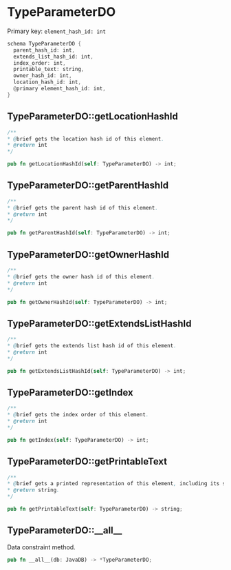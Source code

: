 # TypeParameterDO

Primary key: `element_hash_id: int`

```rust
schema TypeParameterDO {
  parent_hash_id: int,
  extends_list_hash_id: int,
  index_order: int,
  printable_text: string,
  owner_hash_id: int,
  location_hash_id: int,
  @primary element_hash_id: int,
}
```
## TypeParameterDO::getLocationHashId

```java
/**
* @brief gets the location hash id of this element.
* @return int
*/
```
```rust
pub fn getLocationHashId(self: TypeParameterDO) -> int;
```
## TypeParameterDO::getParentHashId

```java
/**
* @brief gets the parent hash id of this element.
* @return int
*/
```
```rust
pub fn getParentHashId(self: TypeParameterDO) -> int;
```
## TypeParameterDO::getOwnerHashId

```java
/**
* @brief gets the owner hash id of this element.
* @return int
*/
```
```rust
pub fn getOwnerHashId(self: TypeParameterDO) -> int;
```
## TypeParameterDO::getExtendsListHashId

```java
/**
* @brief gets the extends list hash id of this element.
* @return int
*/
```
```rust
pub fn getExtendsListHashId(self: TypeParameterDO) -> int;
```
## TypeParameterDO::getIndex

```java
/**
* @brief gets the index order of this element.
* @return int
*/
```
```rust
pub fn getIndex(self: TypeParameterDO) -> int;
```
## TypeParameterDO::getPrintableText

```java
/**
* @brief gets a printed representation of this element, including its structure where applicable.
* @return string.
*/
```
```rust
pub fn getPrintableText(self: TypeParameterDO) -> string;
```
## TypeParameterDO::\_\_all\_\_

Data constraint method.

```rust
pub fn __all__(db: JavaDB) -> *TypeParameterDO;
```
